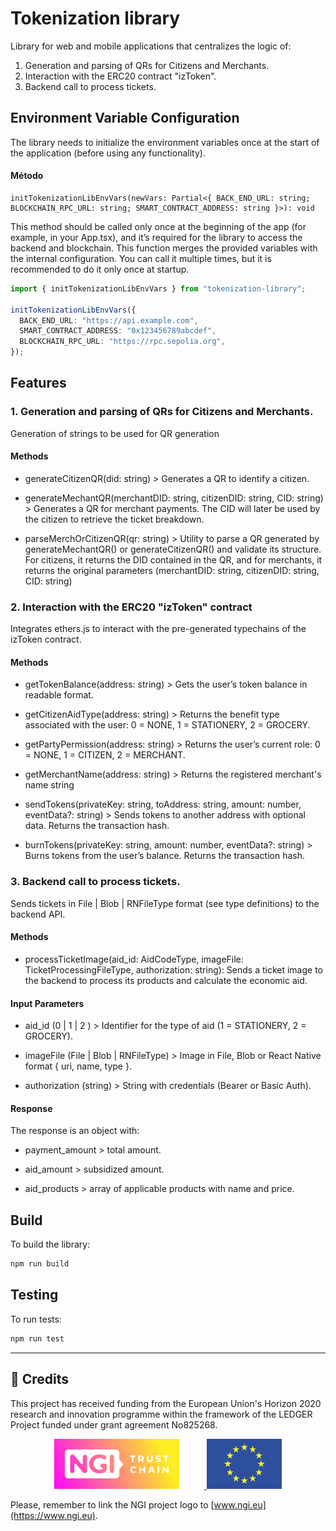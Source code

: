 # Tokenization library

Library for web and mobile applications that centralizes the logic of:

1. Generation and parsing of QRs for Citizens and Merchants.
2. Interaction with the ERC20 contract "izToken".
3. Backend call to process tickets.

## Environment Variable Configuration

The library needs to initialize the environment variables once at the start of the application (before using any functionality).

#### Método

```
initTokenizationLibEnvVars(newVars: Partial<{ BACK_END_URL: string; BLOCKCHAIN_RPC_URL: string; SMART_CONTRACT_ADDRESS: string }>): void
```

This method should be called only once at the beginning of the app (for example, in your App.tsx), and it’s required for the library to access the backend and blockchain. This function merges the provided variables with the internal configuration. You can call it multiple times, but it is recommended to do it only once at startup.

```ts
import { initTokenizationLibEnvVars } from "tokenization-library";

initTokenizationLibEnvVars({
  BACK_END_URL: "https://api.example.com",
  SMART_CONTRACT_ADDRESS: "0x123456789abcdef",
  BLOCKCHAIN_RPC_URL: "https://rpc.sepolia.org",
});
```

## Features

### 1. Generation and parsing of QRs for Citizens and Merchants.

Generation of strings to be used for QR generation

#### Methods

- generateCitizenQR(did: string) > Generates a QR to identify a citizen.

- generateMechantQR(merchantDID: string, citizenDID: string, CID: string) > Generates a QR for merchant payments. The CID will later be used by the citizen to retrieve the ticket breakdown.

- parseMerchOrCitizenQR(qr: string) > Utility to parse a QR generated by generateMechantQR() or generateCitizenQR() and validate its structure. For citizens, it returns the DID contained in the QR, and for merchants, it returns the original parameters (merchantDID: string, citizenDID: string, CID: string)

### 2. Interaction with the ERC20 "izToken" contract

Integrates ethers.js to interact with the pre-generated typechains of the izToken contract.

#### Methods

- getTokenBalance(address: string) > Gets the user’s token balance in readable format.

- getCitizenAidType(address: string) > Returns the benefit type associated with the user: 0 = NONE, 1 = STATIONERY, 2 = GROCERY.

- getPartyPermission(address: string) > Returns the user’s current role: 0 = NONE, 1 = CITIZEN, 2 = MERCHANT.

- getMerchantName(address: string) > Returns the registered merchant's name string

- sendTokens(privateKey: string, toAddress: string, amount: number, eventData?: string) > Sends tokens to another address with optional data. Returns the transaction hash.

- burnTokens(privateKey: string, amount: number, eventData?: string) > Burns tokens from the user’s balance. Returns the transaction hash.

### 3. Backend call to process tickets.

Sends tickets in File | Blob | RNFileType format (see type definitions) to the backend API.

#### Methods

- processTicketImage(aid_id: AidCodeType, imageFile: TicketProcessingFileType, authorization: string): Sends a ticket image to the backend to process its products and calculate the economic aid.

#### Input Parameters

- aid_id (0 | 1 | 2 ) > Identifier for the type of aid (1 = STATIONERY, 2 = GROCERY).

- imageFile (File | Blob | RNFileType) > Image in File, Blob or React Native format { uri, name, type }.

- authorization (string) > String with credentials (Bearer or Basic Auth).

#### Response

The response is an object with:

- payment_amount > total amount.

- aid_amount > subsidized amount.

- aid_products > array of applicable products with name and price.

## Build

To build the library:

```bash
npm run build
```

## Testing

To run tests:

```bash
npm run test
```

---

## 📢 Credits

This project has received funding from the European Union's Horizon 2020 research and innovation programme within the framework of the LEDGER Project funded under grant agreement No825268.

<p align="center">
  <a href="https://www.ngi.eu" target="_blank">
    <img src="./assets/ngi-logo.png" alt="NGI Logo" style="height:80px; margin-right: 40px;"/>
  </a>
  <img src="./assets/eu-flag.png" alt="EU Flag" style="height:80px;"/>
</p>

Please, remember to link the NGI project logo to [www.ngi.eu](https://www.ngi.eu).